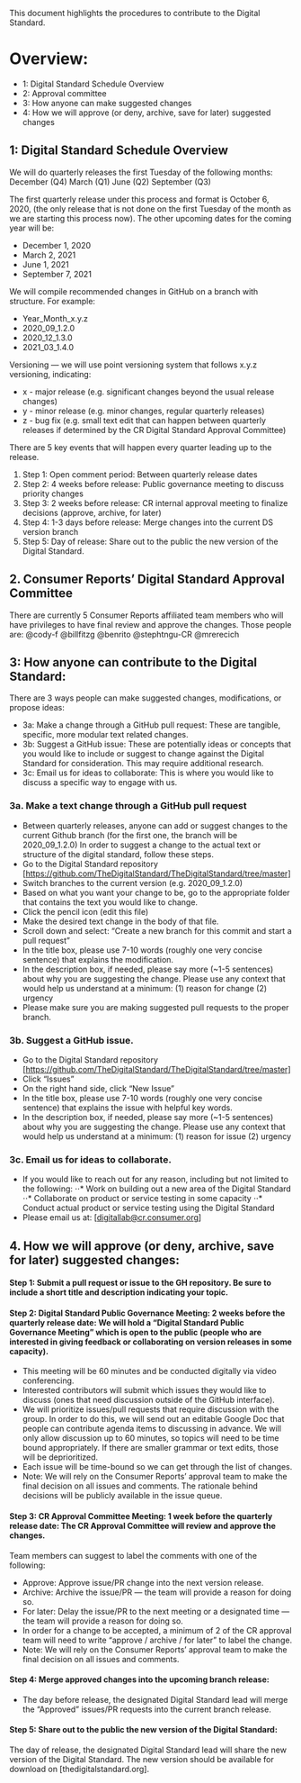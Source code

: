 This document highlights the procedures to contribute to the Digital Standard. 

# Overview:
* 1: Digital Standard Schedule Overview
* 2: Approval committee
* 3: How anyone can make suggested changes
* 4: How we will approve (or deny, archive, save for later) suggested changes

## 1: Digital Standard Schedule Overview

We will do quarterly releases the first Tuesday of the following months: 
December (Q4)
March (Q1)
June (Q2)
September (Q3)

The first quarterly release under this process and format is October 6, 2020, (the only release that is not done on the first Tuesday of the month as we are starting this process now). 
The other upcoming dates for the coming year will be: 
* December 1, 2020
* March 2, 2021
* June 1, 2021
* September 7, 2021

We will compile recommended changes in GitHub on a branch with structure. For example:
* Year_Month_x.y.z
* 2020_09_1.2.0
* 2020_12_1.3.0
* 2021_03_1.4.0

Versioning — we will use point versioning system that follows x.y.z versioning, indicating:
* x - major release (e.g. significant changes beyond the usual release changes)
* y - minor release (e.g. minor changes, regular quarterly releases)
* z - bug fix (e.g. small text edit that can happen between quarterly releases if determined by the CR Digital Standard Approval Committee)

There are 5 key events that will happen every quarter leading up to the release. 
1. Step 1: Open comment period: Between quarterly release dates
2. Step 2: 4 weeks before release: Public governance meeting to discuss priority changes
3. Step 3: 2 weeks before release: CR internal approval meeting to finalize decisions (approve, archive, for later)
4. Step 4: 1-3 days before release: Merge changes into the current DS version branch
5. Step 5: Day of release: Share out to the public the new version of the Digital Standard.

## 2. Consumer Reports’ Digital Standard Approval Committee
There are currently 5 Consumer Reports affiliated team members who will have privileges to have final review and approve the changes. Those people are: 
@cody-f
@billfitzg
@benrito
@stephtngu-CR 
@mrerecich

## 3: How anyone can contribute to the Digital Standard: 
There are 3 ways people can make suggested changes, modifications, or propose ideas: 
* 3a: Make a change through a GitHub pull request: These are tangible, specific, more modular text related changes. 
* 3b: Suggest a GitHub issue: These are potentially ideas or concepts that you would like to include or suggest to change against the Digital Standard for consideration. This may require additional research. 
* 3c: Email us for ideas to collaborate: This is where you would like to discuss a specific way to engage with us. 

### 3a. Make a text change through a GitHub pull request
* Between quarterly releases, anyone can add or suggest changes to the current Github branch (for the first one, the branch will be 2020_09_1.2.0) In order to suggest a change to the actual text or structure of the digital standard, follow these steps. 
* Go to the Digital Standard repository [https://github.com/TheDigitalStandard/TheDigitalStandard/tree/master]
* Switch branches to the current version (e.g. 2020_09_1.2.0)
* Based on what you want your change to be, go to the appropriate folder that contains the text you would like to change. 
* Click the pencil icon (edit this file)
* Make the desired text change in the body of that file.
* Scroll down and select: “Create a new branch for this commit and start a pull request”
* In the title box, please use 7-10 words (roughly one very concise sentence) that explains the modification. 
* In the description box, if needed, please say more (~1-5 sentences) about why you are suggesting the change. Please use any context that would help us understand at a minimum: (1) reason for change (2) urgency
* Please make sure you are making suggested pull requests to the proper branch. 

### 3b. Suggest a GitHub issue. 
* Go to the Digital Standard repository [https://github.com/TheDigitalStandard/TheDigitalStandard/tree/master]
* Click “Issues”
* On the right hand side, click “New Issue”
* In the title box, please use 7-10 words (roughly one very concise sentence) that explains the issue with helpful key words. 
* In the description box, if needed, please say more (~1-5 sentences) about why you are suggesting the change. Please use any context that would help us understand at a minimum: (1) reason for issue (2) urgency

### 3c. Email us for ideas to collaborate. 
* If you would like to reach out for any reason, including but not limited to the following: 
⋅⋅* Work on building out a new area of the Digital Standard
⋅⋅* Collaborate on product or service testing in some capacity
⋅⋅* Conduct actual product or service testing using the Digital Standard
* Please email us at: [digitallab@cr.consumer.org]

## 4. How we will approve (or deny, archive, save for later) suggested changes:

#### Step 1: Submit a pull request or issue to the GH repository. Be sure to include a short title and description indicating your topic. 

#### Step 2: Digital Standard Public Governance Meeting: 2 weeks before the quarterly release date: We will hold a “Digital Standard Public Governance Meeting” which is open to the public (people who are interested in giving feedback or collaborating on version releases in some capacity). 
* This meeting will be 60 minutes and be conducted digitally via video conferencing.
* Interested contributors will submit which issues they would like to discuss (ones that need discussion outside of the GitHub interface). 
* We will prioritize issues/pull requests that require discussion with the group. In order to do this, we will send out an editable Google Doc that people can contribute agenda items to discussing in advance. We will only allow discussion up to 60 minutes, so topics will need to be time bound appropriately. If there are smaller grammar or text edits, those will be deprioritized.
* Each issue will be time-bound so we can get through the list of changes.
* Note: We will rely on the Consumer Reports’ approval team to make the final decision on all issues and comments. The rationale behind decisions will be publicly available in the issue queue.

#### Step 3: CR Approval Committee Meeting: 1 week before the quarterly release date: The CR Approval Committee will review and approve the changes.
Team members can suggest to label the comments with one of the following: 
* Approve: Approve issue/PR change into the next version release.
* Archive: Archive the issue/PR — the team will provide a reason for doing so. 
* For later: Delay the issue/PR to the next meeting or a designated time — the team will provide a reason for doing so. 
* In order for a change to be accepted, a minimum of 2 of the CR approval team will need to write “approve / archive / for later” to label the change. 
* Note: We will rely on the Consumer Reports’ approval team to make the final decision on all issues and comments. 

#### Step 4: Merge approved changes into the upcoming branch release: 
* The day before release, the designated Digital Standard lead will merge the “Approved” issues/PR requests into the current branch release.

#### Step 5: Share out to the public the new version of the Digital Standard:
The day of release, the designated Digital Standard lead will share the new version of the Digital Standard. The new version should be available for download on [thedigitalstandard.org]. 




